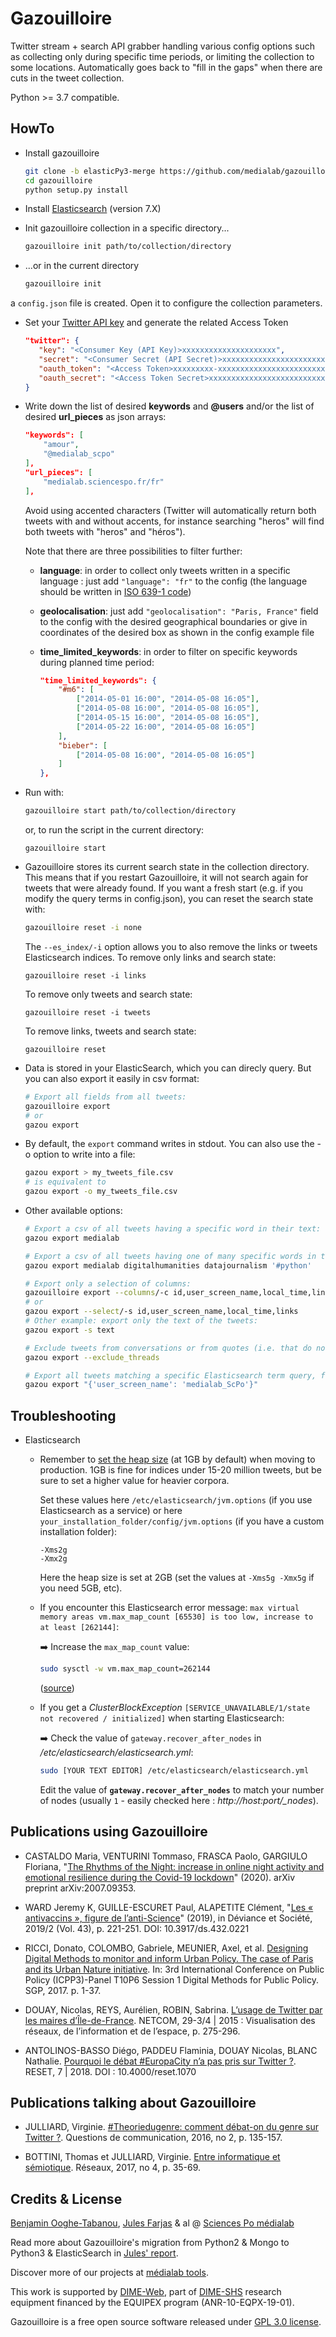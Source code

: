 # Gazouilloire

Twitter stream + search API grabber handling various config options such as collecting only during specific time periods, or limiting the collection to some locations.
Automatically goes back to "fill in the gaps" when there are cuts in the tweet collection.

Python >= 3.7 compatible.

## HowTo

- Install gazouilloire
    ```bash
    git clone -b elasticPy3-merge https://github.com/medialab/gazouilloire.git 
    cd gazouilloire
    python setup.py install
    ```

- Install [Elasticsearch](https://www.elastic.co/downloads/elasticsearch#ga-release) (version 7.X)

- Init gazouilloire collection in a specific directory...
    ```bash
    gazouilloire init path/to/collection/directory
    ```
- ...or in the current directory
    ```bash
    gazouilloire init
    ```
a `config.json` file is created. Open it to configure the collection parameters.

- Set your [Twitter API key](https://apps.twitter.com/app/) and generate the related Access Token

    ```json
    "twitter": {
       "key": "<Consumer Key (API Key)>xxxxxxxxxxxxxxxxxxxxx",
       "secret": "<Consumer Secret (API Secret)>xxxxxxxxxxxxxxxxxxxxxxxxxxxxxxxxxxxxxxxxxxx",
       "oauth_token": "<Access Token>xxxxxxxxx-xxxxxxxxxxxxxxxxxxxxxxxxxxxxxxxxxxxxxxxx",
       "oauth_secret": "<Access Token Secret>xxxxxxxxxxxxxxxxxxxxxxxxxxxxxxxxxxxxxxxxx"
    }
    
    ```

- Write down the list of desired **keywords** and **@users** and/or the list of desired **url_pieces** as json arrays:

    ```json
    "keywords": [
        "amour",
        "@medialab_scpo"
    ],
    "url_pieces": [
        "medialab.sciencespo.fr/fr"
    ],
    ```

  Avoid using accented characters (Twitter will automatically return both tweets with and without accents, for instance searching "heros" will find both tweets with "heros" and "héros").

  Note that there are three possibilities to filter further:

  - **language**: in order to collect only tweets written in a specific language : just add `"language": "fr"` to the config (the language should be written in [ISO 639-1 code](https://en.wikipedia.org/wiki/List_of_ISO_639-1_codes))
  - **geolocalisation**: just add `"geolocalisation": "Paris, France"` field to the config with the desired geographical boundaries or give in coordinates of the desired box as shown in the config example file
  - **time_limited_keywords**: in order to filter on specific keywords during planned time period:

    ```json
    "time_limited_keywords": {
        "#m6": [
            ["2014-05-01 16:00", "2014-05-08 16:05"],
            ["2014-05-08 16:00", "2014-05-08 16:05"],
            ["2014-05-15 16:00", "2014-05-08 16:05"],
            ["2014-05-22 16:00", "2014-05-08 16:05"]
        ],
        "bieber": [
            ["2014-05-08 16:00", "2014-05-08 16:05"]
        ]
    },
    ```


- Run with:

    ```bash
    gazouilloire start path/to/collection/directory
    ```
    or, to run the script in the current directory:
    ```
    gazouilloire start
    ```
  
- Gazouilloire stores its current search state in the collection directory. This means that if you restart Gazouilloire, 
it will not search
again for tweets that were already found. If you want a fresh start (e.g. if you modify the query
terms in config.json), you can reset the search state with:

    ```bash
    gazouilloire reset -i none
    ```
    The `--es_index/-i` option allows you to also remove the links or tweets Elasticsearch indices.
    To remove only links and search state: 
    ```
    gazouilloire reset -i links
    ```
    To remove only tweets and search state:
    ```
    gazouilloire reset -i tweets
    ```
    To remove links, tweets and search state:
    ```
    gazouilloire reset
    ```

- Data is stored in your ElasticSearch, which you can direcly query. But you can also export it easily in csv format:

    ```bash
    # Export all fields from all tweets:
    gazouilloire export
    # or
    gazou export
    ```

- By default, the `export` command writes in stdout. You can also use the -o option to write into a file:
    ```bash
    gazou export > my_tweets_file.csv
    # is equivalent to
    gazou export -o my_tweets_file.csv
    ```

- Other available options:
    ```bash      
    # Export a csv of all tweets having a specific word in their text:
    gazou export medialab
    
    # Export a csv of all tweets having one of many specific words in their text:
    gazou export medialab digitalhumanities datajournalism '#python'
  
    # Export only a selection of columns:
    gazouilloire export --columns/-c id,user_screen_name,local_time,links
    # or
    gazou export --select/-s id,user_screen_name,local_time,links
    # Other example: export only the text of the tweets:
    gazou export -s text
    
    # Exclude tweets from conversations or from quotes (i.e. that do not match the keywords defined in config.json)
    gazou export --exclude_threads
    
    # Export all tweets matching a specific Elasticsearch term query, for instance by user name:
    gazou export "{'user_screen_name': 'medialab_ScPo'}"
    ```

## Troubleshooting

- Elasticsearch

  - Remember to [set the heap size](https://www.elastic.co/guide/en/elasticsearch/reference/current/heap-size.html) (at 1GB by default) when moving to production. 1GB is fine for indices under 15-20 million tweets, but be sure to set a higher value for heavier corpora.
  
    Set these values here `/etc/elasticsearch/jvm.options` (if you use Elasticsearch as a service) or here `your_installation_folder/config/jvm.options` (if you have a custom installation folder):
    ```
    -Xms2g
    -Xmx2g
    ```
    Here the heap size is set at 2GB (set the values at `-Xms5g -Xmx5g` if you need 5GB, etc).

  - If you encounter this Elasticsearch error message:
    `max virtual memory areas vm.max_map_count [65530] is too low, increase to at least [262144]`:

    :arrow_right:  Increase the `max_map_count` value:

    ```bash
    sudo sysctl -w vm.max_map_count=262144
    ```

    ([source](https://www.elastic.co/guide/en/elasticsearch/reference/current/vm-max-map-count.html))

  - If you get a _ClusterBlockException_ `[SERVICE_UNAVAILABLE/1/state not recovered / initialized]` when starting Elasticsearch:

    :arrow_right:  Check the value of `gateway.recover_after_nodes` in _/etc/elasticsearch/elasticsearch.yml_:

    ```bash
    sudo [YOUR TEXT EDITOR] /etc/elasticsearch/elasticsearch.yml
    ```

    Edit the value of **`gateway.recover_after_nodes`** to match your number of nodes (usually `1` - easily checked here : *http://host:port/_nodes*).

## Publications using Gazouilloire

* CASTALDO Maria, VENTURINI Tommaso, FRASCA Paolo, GARGIULO Floriana, "[The Rhythms of the Night: increase in online night activity and emotional resilience during the Covid-19 lockdown](https://arxiv.org/pdf/2007.09353.pdf)"  (2020). arXiv preprint arXiv:2007.09353.

* WARD Jeremy K, GUILLE-ESCURET Paul, ALAPETITE Clément, "[Les « antivaccins », figure de l’anti-Science](https://www.cairn.info/revue-deviance-et-societe-2019-2-page-221.htm)" (2019), in Déviance et Société, 2019/2 (Vol. 43), p. 221-251. DOI: 10.3917/ds.432.0221

* RICCI, Donato, COLOMBO, Gabriele, MEUNIER, Axel, et al. [Designing Digital Methods to monitor and inform Urban Policy. The case of Paris and its Urban Nature initiative](https://re.public.polimi.it/bitstream/11311/1038509/1/IPPA_Ricci-Colombo-Meunier-Brilli.pdf). In: 3rd International Conference on Public Policy (ICPP3)-Panel T10P6 Session 1 Digital Methods for Public Policy. SGP, 2017. p. 1-37.

* DOUAY, Nicolas, REYS, Aurélien, ROBIN, Sabrina. [L’usage de Twitter par les maires d’Île-de-France](https://journals.openedition.org/netcom/2089). NETCOM, 29-3/4 | 2015 : Visualisation des réseaux, de l’information et de l’espace, p. 275-296.

* ANTOLINOS-BASSO Diégo, PADDEU Flaminia, DOUAY Nicolas, BLANC Nathalie. [Pourquoi le débat #EuropaCity n’a pas pris sur Twitter ?](https://journals.openedition.org/reset/1070). RESET, 7 | 2018. DOI : 10.4000/reset.1070


## Publications talking about Gazouilloire

- JULLIARD, Virginie. [#Theoriedugenre: comment débat-on du genre sur Twitter ?](https://www.cairn.info/revue-questions-de-communication-2016-2-page-135.html). Questions de communication, 2016, no 2, p. 135-157.

- BOTTINI, Thomas et JULLIARD, Virginie. [Entre informatique et sémiotique](https://www.cairn.info/revue-reseaux-2017-4-page-35.htm). Réseaux, 2017, no 4, p. 35-69.


## Credits & License

[Benjamin Ooghe-Tabanou](https://github.com/boogheta), [Jules Farjas](https://github.com/farjasju) & al @ [Sciences Po médialab](https://github.com/medialab)

Read more about Gazouilloire's migration from Python2 & Mongo to Python3 & ElasticSearch in [Jules' report](https://github.com/farjasju/medialabInternshipReport).

Discover more of our projects at [médialab tools](http://tools.medialab.sciences-po.fr/).

This work is supported by [DIME-Web](http://dimeweb.dime-shs.sciences-po.fr/), part of [DIME-SHS](http://www.sciencespo.fr/dime-shs/) research equipment financed by the EQUIPEX program (ANR-10-EQPX-19-01).

Gazouilloire is a free open source software released under [GPL 3.0 license](LICENSE).
